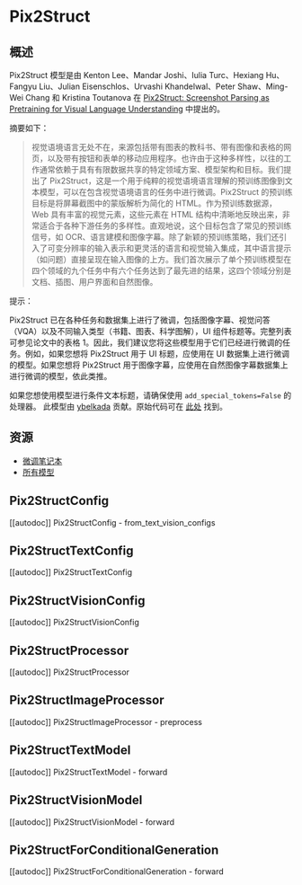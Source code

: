 <!--版权所有 2023 年 HuggingFace 团队。保留所有权利。
根据 Apache 许可证第 2 版（“许可证”）获得许可；您除非遵守许可证，否则不得使用此文件。您可以在下面获取许可证的副本
http://www.apache.org/licenses/LICENSE-2.0
除非适用法律要求或书面同意，根据许可证发布的软件都是基于“按原样”提供的，不附带任何明示或暗示的担保或条件。有关许可证的详细信息，请参阅特定语言的权限和限制。
⚠️ 请注意，该文件是使用 Markdown 编写的，但包含了我们 doc-builder 的特定语法（类似于 MDX），可能在您的 Markdown 查看器中无法正确显示。
-->
# Pix2Struct

## 概述

Pix2Struct 模型是由 Kenton Lee、Mandar Joshi、Iulia Turc、Hexiang Hu、Fangyu Liu、Julian Eisenschlos、Urvashi Khandelwal、Peter Shaw、Ming-Wei Chang 和 Kristina Toutanova 在 [Pix2Struct: Screenshot Parsing as Pretraining for Visual Language Understanding](https://arxiv.org/abs/2210.03347) 中提出的。

摘要如下：

> 视觉语境语言无处不在，来源包括带有图表的教科书、带有图像和表格的网页，以及带有按钮和表单的移动应用程序。也许由于这种多样性，以往的工作通常依赖于具有有限数据共享的特定领域方案、模型架构和目标。我们提出了 Pix2Struct，这是一个用于纯粹的视觉语境语言理解的预训练图像到文本模型，可以在包含视觉语境语言的任务中进行微调。Pix2Struct 的预训练目标是将屏幕截图中的蒙版解析为简化的 HTML。作为预训练数据源，Web 具有丰富的视觉元素，这些元素在 HTML 结构中清晰地反映出来，非常适合于各种下游任务的多样性。直观地说，这个目标包含了常见的预训练信号，如 OCR、语言建模和图像字幕。除了新颖的预训练策略，我们还引入了可变分辨率的输入表示和更灵活的语言和视觉输入集成，其中语言提示（如问题）直接呈现在输入图像的上方。我们首次展示了单个预训练模型在四个领域的九个任务中有六个任务达到了最先进的结果，这四个领域分别是文档、插图、用户界面和自然图像。

提示：

Pix2Struct 已在各种任务和数据集上进行了微调，包括图像字幕、视觉问答（VQA）以及不同输入类型（书籍、图表、科学图解），UI 组件标题等。完整列表可参见论文中的表格 1。因此，我们建议您将这些模型用于它们已经进行微调的任务。例如，如果您想将 Pix2Struct 用于 UI 标题，应使用在 UI 数据集上进行微调的模型。如果您想将 Pix2Struct 用于图像字幕，应使用在自然图像字幕数据集上进行微调的模型，依此类推。

如果您想使用模型进行条件文本标题，请确保使用 `add_special_tokens=False` 的处理器。
此模型由 [ybelkada](https://huggingface.co/ybelkada) 贡献。原始代码可在 [此处](https://github.com/google-research/pix2struct) 找到。

## 资源

- [微调笔记本](https://github.com/huggingface/notebooks/blob/main/examples/image_captioning_pix2struct.ipynb)
- [所有模型](https://huggingface.co/models?search=pix2struct)

## Pix2StructConfig

[[autodoc]] Pix2StructConfig
    - from_text_vision_configs

## Pix2StructTextConfig

[[autodoc]] Pix2StructTextConfig

## Pix2StructVisionConfig

[[autodoc]] Pix2StructVisionConfig

## Pix2StructProcessor

[[autodoc]] Pix2StructProcessor

## Pix2StructImageProcessor

[[autodoc]] Pix2StructImageProcessor
    - preprocess

## Pix2StructTextModel

[[autodoc]] Pix2StructTextModel
    - forward

## Pix2StructVisionModel

[[autodoc]] Pix2StructVisionModel
    - forward

## Pix2StructForConditionalGeneration

[[autodoc]] Pix2StructForConditionalGeneration
    - forward
